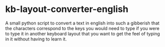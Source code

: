 # kb-layout-converter-english
A small python script to convert a text in english into such a gibberish that the characters correspond to the keys you would need to type if you were to type it in another keyboard layout that you want to get the feel of typing in it without having to learn it.
